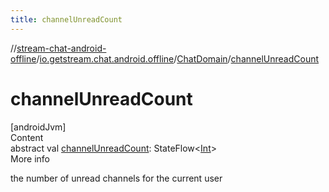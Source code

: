 ```yaml
---
title: channelUnreadCount
---
```

//[stream-chat-android-offline](../../../index.md)/[io.getstream.chat.android.offline](../index.md)/[ChatDomain](index.md)/[channelUnreadCount](channelUnreadCount.md)



# channelUnreadCount  
[androidJvm]  
Content  
abstract val [channelUnreadCount](channelUnreadCount.md): StateFlow&lt;[Int](https://kotlinlang.org/api/latest/jvm/stdlib/kotlin/-int/index.html)&gt;  
More info  


the number of unread channels for the current user

  



